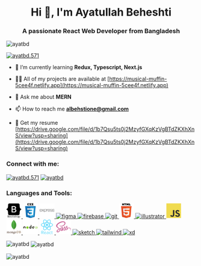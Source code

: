 <h1 align="center">Hi 👋, I'm Ayatullah Beheshti</h1>
<h3 align="center">A passionate React Web Developer from Bangladesh</h3>

<p align="left"> <img src="https://komarev.com/ghpvc/?username=ayatbd&label=Profile%20views&color=0e75b6&style=flat" alt="ayatbd" /> </p>

<p align="left"> <a href="https://twitter.com/ayatbd.571" target="blank"><img src="https://img.shields.io/twitter/follow/ayatbd.571?logo=twitter&style=for-the-badge" alt="ayatbd.571" /></a> </p>

- 🌱 I’m currently learning **Redux, Typescript, Next.js**

- 👨‍💻 All of my projects are available at [https://musical-muffin-5cee4f.netlify.app](https://musical-muffin-5cee4f.netlify.app)

- 💬 Ask me about **MERN**

- 📫 How to reach me **albehstione@gmail.com**

- 📄 Get my resume [https://drive.google.com/file/d/1b7Qsu5ts0j2MzyfGXqKzVgBTdZKXhXnS/view?usp=sharing](https://drive.google.com/file/d/1b7Qsu5ts0j2MzyfGXqKzVgBTdZKXhXnS/view?usp=sharing)

<h3 align="left">Connect with me:</h3>
<p align="left">
<a href="https://twitter.com/ayatbd.571" target="blank"><img align="center" src="https://raw.githubusercontent.com/rahuldkjain/github-profile-readme-generator/master/src/images/icons/Social/twitter.svg" alt="ayatbd.571" height="30" width="40" /></a>
<a href="https://linkedin.com/in/ayatbd" target="blank"><img align="center" src="https://raw.githubusercontent.com/rahuldkjain/github-profile-readme-generator/master/src/images/icons/Social/linked-in-alt.svg" alt="ayatbd" height="30" width="40" /></a>
</p>

<h3 align="left">Languages and Tools:</h3>
<p align="left"> <a href="https://getbootstrap.com" target="_blank" rel="noreferrer"> <img src="https://raw.githubusercontent.com/devicons/devicon/master/icons/bootstrap/bootstrap-plain-wordmark.svg" alt="bootstrap" width="40" height="40"/> </a> <a href="https://www.w3schools.com/css/" target="_blank" rel="noreferrer"> <img src="https://raw.githubusercontent.com/devicons/devicon/master/icons/css3/css3-original-wordmark.svg" alt="css3" width="40" height="40"/> </a> <a href="https://expressjs.com" target="_blank" rel="noreferrer"> <img src="https://raw.githubusercontent.com/devicons/devicon/master/icons/express/express-original-wordmark.svg" alt="express" width="40" height="40"/> </a> <a href="https://www.figma.com/" target="_blank" rel="noreferrer"> <img src="https://www.vectorlogo.zone/logos/figma/figma-icon.svg" alt="figma" width="40" height="40"/> </a> <a href="https://firebase.google.com/" target="_blank" rel="noreferrer"> <img src="https://www.vectorlogo.zone/logos/firebase/firebase-icon.svg" alt="firebase" width="40" height="40"/> </a> <a href="https://git-scm.com/" target="_blank" rel="noreferrer"> <img src="https://www.vectorlogo.zone/logos/git-scm/git-scm-icon.svg" alt="git" width="40" height="40"/> </a> <a href="https://www.w3.org/html/" target="_blank" rel="noreferrer"> <img src="https://raw.githubusercontent.com/devicons/devicon/master/icons/html5/html5-original-wordmark.svg" alt="html5" width="40" height="40"/> </a> <a href="https://www.adobe.com/in/products/illustrator.html" target="_blank" rel="noreferrer"> <img src="https://www.vectorlogo.zone/logos/adobe_illustrator/adobe_illustrator-icon.svg" alt="illustrator" width="40" height="40"/> </a> <a href="https://developer.mozilla.org/en-US/docs/Web/JavaScript" target="_blank" rel="noreferrer"> <img src="https://raw.githubusercontent.com/devicons/devicon/master/icons/javascript/javascript-original.svg" alt="javascript" width="40" height="40"/> </a> <a href="https://www.mongodb.com/" target="_blank" rel="noreferrer"> <img src="https://raw.githubusercontent.com/devicons/devicon/master/icons/mongodb/mongodb-original-wordmark.svg" alt="mongodb" width="40" height="40"/> </a> <a href="https://nodejs.org" target="_blank" rel="noreferrer"> <img src="https://raw.githubusercontent.com/devicons/devicon/master/icons/nodejs/nodejs-original-wordmark.svg" alt="nodejs" width="40" height="40"/> </a> <a href="https://reactjs.org/" target="_blank" rel="noreferrer"> <img src="https://raw.githubusercontent.com/devicons/devicon/master/icons/react/react-original-wordmark.svg" alt="react" width="40" height="40"/> </a> <a href="https://sass-lang.com" target="_blank" rel="noreferrer"> <img src="https://raw.githubusercontent.com/devicons/devicon/master/icons/sass/sass-original.svg" alt="sass" width="40" height="40"/> </a> <a href="https://www.sketch.com/" target="_blank" rel="noreferrer"> <img src="https://www.vectorlogo.zone/logos/sketchapp/sketchapp-icon.svg" alt="sketch" width="40" height="40"/> </a> <a href="https://tailwindcss.com/" target="_blank" rel="noreferrer"> <img src="https://www.vectorlogo.zone/logos/tailwindcss/tailwindcss-icon.svg" alt="tailwind" width="40" height="40"/> </a> <a href="https://www.adobe.com/products/xd.html" target="_blank" rel="noreferrer"> <img src="https://cdn.worldvectorlogo.com/logos/adobe-xd.svg" alt="xd" width="40" height="40"/> </a> </p>

<p><img align="left" src="https://github-readme-stats.vercel.app/api/top-langs?username=ayatbd&show_icons=true&locale=en&layout=compact" alt="ayatbd" /></p>

<p>&nbsp;<img align="center" src="https://github-readme-stats.vercel.app/api?username=ayatbd&show_icons=true&locale=en" alt="ayatbd" /></p>

<p><img align="center" src="https://github-readme-streak-stats.herokuapp.com/?user=ayatbd&" alt="ayatbd" /></p>
